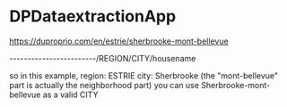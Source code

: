 # DPDataextractionApp

https://duproprio.com/en/estrie/sherbrooke-mont-bellevue	

------------------------/REGION/CITY/housename 

so in this example,
region: ESTRIE
city: Sherbrooke (the "mont-bellevue" part is actually the neighborhood part)
you can use Sherbrooke-mont-bellevue as a valid CITY